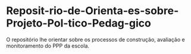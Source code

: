 # Reposit-rio-de-Orienta-es-sobre-Projeto-Pol-tico-Pedag-gico
O repositório lhe orientar sobre os processos de construção, avaliação e monitoramento do PPP da escola.
